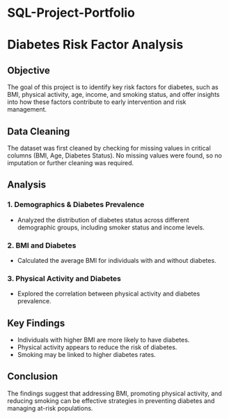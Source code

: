 # SQL-Project-Portfolio

# Diabetes Risk Factor Analysis

## Objective
The goal of this project is to identify key risk factors for diabetes, such as BMI, physical activity, age, income, and smoking status, and offer insights into how these factors contribute to early intervention and risk management.

## Data Cleaning
The dataset was first cleaned by checking for missing values in critical columns (BMI, Age, Diabetes Status). No missing values were found, so no imputation or further cleaning was required.

## Analysis
### 1. Demographics & Diabetes Prevalence
- Analyzed the distribution of diabetes status across different demographic groups, including smoker status and income levels.

### 2. BMI and Diabetes
- Calculated the average BMI for individuals with and without diabetes.

### 3. Physical Activity and Diabetes
- Explored the correlation between physical activity and diabetes prevalence.

## Key Findings
- Individuals with higher BMI are more likely to have diabetes.
- Physical activity appears to reduce the risk of diabetes.
- Smoking may be linked to higher diabetes rates.

## Conclusion
The findings suggest that addressing BMI, promoting physical activity, and reducing smoking can be effective strategies in preventing diabetes and managing at-risk populations.
